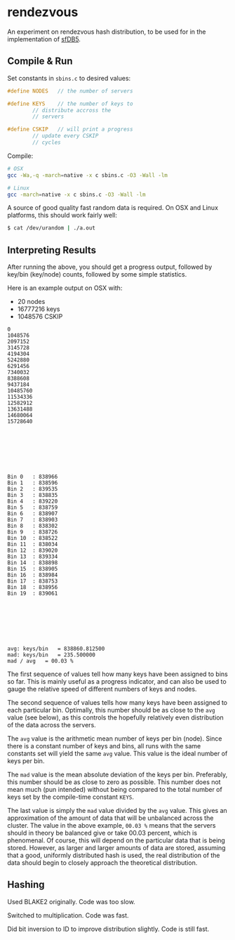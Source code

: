 rendezvous
==========

An experiment on rendezvous hash distribution,
to be used for in the implementation of [sfDB5](https://github.com/haneefmubarak/sfDB5).

Compile & Run
-------------

Set constants in `sbins.c` to desired values:

```c
#define NODES	// the number of servers

#define KEYS	// the number of keys to
		// distribute accross the
		// servers

#define CSKIP	// will print a progress
		// update every CSKIP
		// cycles
```

Compile:

```bash
# OSX
gcc -Wa,-q -march=native -x c sbins.c -O3 -Wall -lm

# Linux
gcc -march=native -x c sbins.c -O3 -Wall -lm
```

A source of good quality fast random data is
required. On OSX and Linux platforms, this
should work fairly well:

```bash
$ cat /dev/urandom | ./a.out
```

Interpreting Results
--------------------

After running the above, you should get a progress
output, followed by key/bin (key/node) counts,
followed by some simple statistics.

Here is an example output on OSX with:

 - 20 nodes
 - 16777216 keys
 - 1048576 CSKIP

```
0
1048576
2097152
3145728
4194304
5242880
6291456
7340032
8388608
9437184
10485760
11534336
12582912
13631488
14680064
15728640








Bin 0	: 838966
Bin 1	: 838596
Bin 2	: 839535
Bin 3	: 838835
Bin 4	: 839220
Bin 5	: 838759
Bin 6	: 838907
Bin 7	: 838903
Bin 8	: 838302
Bin 9	: 838726
Bin 10	: 838522
Bin 11	: 838034
Bin 12	: 839020
Bin 13	: 839334
Bin 14	: 838898
Bin 15	: 838905
Bin 16	: 838984
Bin 17	: 838753
Bin 18	: 838956
Bin 19	: 839061








avg: keys/bin	= 838860.812500
mad: keys/bin	= 235.500000
mad / avg	= 00.03 %
```

The first sequence of values tell how many
keys have been assigned to bins so far. This
is mainly useful as a progress indicator,
and can also be used to gauge the relative
speed of different numbers of keys and nodes.

The second sequence of values tells how many
keys have been assigned to each particular bin.
Optimally, this number should be as close to
the `avg` value (see below), as this controls
the hopefully relatively even distribution of
the data across the servers.

The `avg` value is the arithmetic mean number of
keys per bin (node). Since there is a constant
number of keys and bins, all runs with the
same constants set will yield the same `avg`
value. This value is the ideal number of
keys per bin.

The `mad` value is the mean absolute deviation
of the keys per bin. Preferably, this number
should be as close to zero as possible. This
number does not mean much (pun intended)
without being compared to the total number
of keys set by the compile-time constant
`KEYS`.

The last value is simply the `mad` value
divided by the `avg` value. This gives an
approximation of the amount of data that
will be unbalanced across the cluster.
The value in the above example, `00.03 %`
means that the servers should in theory
be balanced give or take 00.03 percent,
which is phenomenal. Of course, this
will depend on the particular data that
is being stored. However, as larger and
larger amounts of data are stored,
assuming that a good, uniformly
distributed hash is used, the real
distribution of the data should begin
to closely approach the theoretical
distribution.

Hashing
-------

Used BLAKE2 originally. Code was too slow.

Switched to multiplication. Code was fast.

Did bit inversion to ID to improve
distribution slightly. Code is still fast.

[1]: https://github.com/haneefmubarak/sfDB5 "sfDB5"
